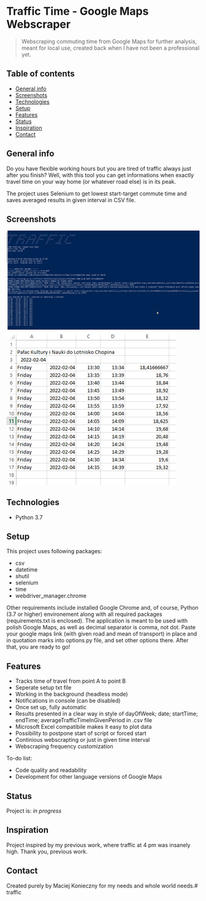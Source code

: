 # Traffic Time - Google Maps Webscraper
> Webscraping commuting time from Google Maps for further analysis, meant for local use, created back when I have not been a professional yet.

## Table of contents
* [General info](#general-info)
* [Screenshots](#screenshots)
* [Technologies](#technologies)
* [Setup](#setup)
* [Features](#features)
* [Status](#status)
* [Inspiration](#inspiration)
* [Contact](#contact)

## General info
Do you have flexible working hours but you are tired of traffic always just after you finish? Well, with this tool you can get informations when exactly travel time on your way home (or whatever road else) is in its peak.

The project uses Selenium to get lowest start-target commute time and saves averaged results in given interval in CSV file.

## Screenshots
![Example screenshot](./img/screenshot_working.png)
![Example screenshot](./img/screenshot_result.png)

## Technologies
* Python 3.7

## Setup
This project uses following packages:
* csv
* datetime
* shutil
* selenium
* time
* webdriver_manager.chrome

Other requirements include installed Google Chrome and, of course, Python (3.7 or higher) environement along with all required packages (requirements.txt is enclosed).
The application is meant to be used with polish Google Maps, as well as decimal separator is comma, not dot.
Paste your google maps link (with given road and mean of transport) in place and in quotation marks into options.py file, and set other options there. After that, you are ready to go!

## Features
* Tracks time of travel from point A to point B
* Seperate setup txt file
* Working in the background (headless mode)
* Notifications in console (can be disabled)
* Once set up, fully automatic
* Results presented in a clear way in style of dayOfWeek; date; startTime; endTime; averageTrafficTimeInGivenPeriod in .csv file
* Microsoft Excel compatibile makes it easy to plot data
* Possibility to postpone start of script or forced start
* Continious webscrapting or just in given time interval
* Webscraping frequency customization

To-do list:
* Code quality and readability
* Development for other language versions of Google Maps

## Status
Project is: _in progress_

## Inspiration
Project inspired by my previous work, where traffic at 4 pm was insanely high. Thank you, previous work.

## Contact
Created purely by Maciej Konieczny for my needs and whole world needs.# traffic

